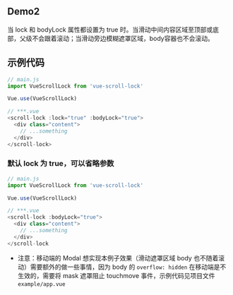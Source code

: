## Demo2

当 lock 和 bodyLock 属性都设置为 true 时。当滑动中间内容区域至顶部或底部，父级不会跟着滚动；当滑动旁边模糊遮罩区域，body容器也不会滚动。

## 示例代码

```js
// main.js
import VueScrollLock from 'vue-scroll-lock'

Vue.use(VueScrollLock)

// ***.vue
<scroll-lock :lock="true" :bodyLock="true">
  <div class="content">
    // ...something
  </div>
</scroll-lock>

```

### 默认 lock 为 true，可以省略参数

```js
// main.js
import VueScrollLock from 'vue-scroll-lock'

Vue.use(VueScrollLock)

// ***.vue
<scroll-lock :bodyLock="true">
  <div class="content">
    // ...something
  </div>
</scroll-lock

```

- 注意：移动端的 Modal 想实现本例子效果（滑动遮罩区域 body 也不随着滚动）需要额外的做一些事情，因为 body 的 ```overflow: hidden``` 在移动端是不生效的，需要将 mask 遮罩阻止 touchmove 事件，示例代码见项目文件```example/app.vue```
